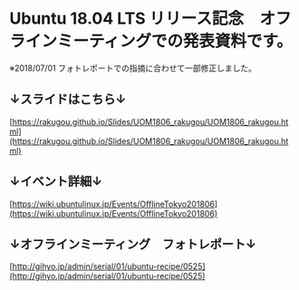 # Ubuntu 18.04 LTS リリース記念　オフラインミーティングでの発表資料です。
※2018/07/01 フォトレポートでの指摘に合わせて一部修正しました。

## ↓スライドはこちら↓
[https://rakugou.github.io/Slides/UOM1806_rakugou/UOM1806_rakugou.html](https://rakugou.github.io/Slides/UOM1806_rakugou/UOM1806_rakugou.html)

## ↓イベント詳細↓
[https://wiki.ubuntulinux.jp/Events/OfflineTokyo201806](https://wiki.ubuntulinux.jp/Events/OfflineTokyo201806)

## ↓オフラインミーティング　フォトレポート↓
[http://gihyo.jp/admin/serial/01/ubuntu-recipe/0525](http://gihyo.jp/admin/serial/01/ubuntu-recipe/0525)
